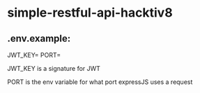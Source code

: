 # simple-restful-api-hacktiv8

## .env.example:

JWT_KEY=
PORT=

JWT_KEY is a signature for JWT

PORT is the env variable for what port
expressJS uses
a request
